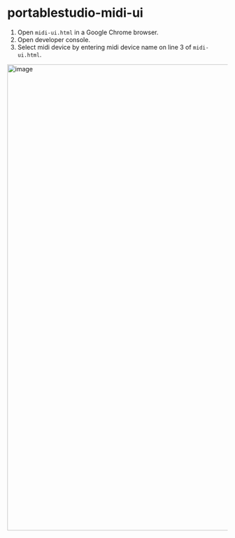 # portablestudio-midi-ui

1) Open `midi-ui.html` in a Google Chrome browser.
2) Open developer console.
3) Select midi device by entering midi device name on line 3 of `midi-ui.html`.

<img width="1066" alt="image" src="https://user-images.githubusercontent.com/6580936/205705075-fd1d0fee-c492-4e34-a3a6-25c0fcdde3b8.png">
